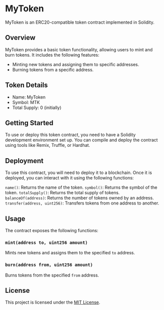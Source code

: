 # MyToken

MyToken is an ERC20-compatible token contract implemented in Solidity.

## Overview

MyToken provides a basic token functionality, allowing users to mint and burn tokens. It includes the following features:

- Minting new tokens and assigning them to specific addresses.
- Burning tokens from a specific address.

## Token Details

- Name: MyToken
- Symbol: MTK
- Total Supply: 0 (initially)

## Getting Started

To use or deploy this token contract, you need to have a Solidity development environment set up. You can compile and deploy the contract using tools like Remix, Truffle, or Hardhat.

## Deployment
To use this contract, you will need to deploy it to a blockchain. Once it is deployed, you can interact with it using the following functions:

`name()`: Returns the name of the token.
`symbol()`: Returns the symbol of the token.
`totalSupply()`: Returns the total supply of tokens.
`balanceOf(address)`: Returns the number of tokens owned by an address.
`transfer(address, uint256)`: Transfers tokens from one address to another.
## Usage

The contract exposes the following functions:

### `mint(address to, uint256 amount)`

Mints new tokens and assigns them to the specified `to` address.

### `burn(address from, uint256 amount)`

Burns tokens from the specified `from` address.

## License

This project is licensed under the [MIT License](LICENSE).

